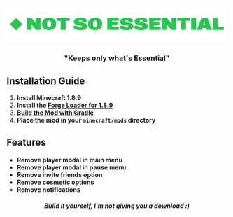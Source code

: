 <p align="center">
    
  <img src="https://github.com/Scherso/NotSoEssential/blob/main/src/main/resources/notsoessential.png">

</p>

<h3 align="center">
  
  "Keeps only what's Essential"
  
</h3>

## Installation Guide

1. **Install Minecraft 1.8.9**
2. **Install the [Forge Loader for 1.8.9][forge]**
3. **[Build the Mod with Gradle][build]**
4. **Place the mod in your `minecraft/mods` directory**
  
## Features

<h4 align="left">
  
  - Remove player modal in main menu
  - Remove player modal in pause menu
  - Remove invite friends option
  - Remove cosmetic options
  - Remove notifications
  
</h4>

<h5 align="center">
    
  Build it yourself, I'm not giving you a download :)
    
</h5>

[forge]: https://files.minecraftforge.net/net/minecraftforge/forge/index_1.8.9.html
[build]: https://github.com/Scherso/NotSoEssential/wiki/Build-With-Gradle
